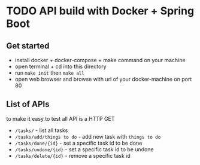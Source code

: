 # TODO API build with Docker + Spring Boot

## Get started

- install docker + docker-compose + make command on your machine
- open terminal + cd into this directory
- run `make init` then `make all`
- open web browser and browse with url of your docker-machine on port 80

## List of APIs

to make it easy to test all API is a HTTP GET

- `/tasks/` - list all tasks
- `/tasks/add/things to do` - add new task with `things to do`
- `/tasks/done/{id}` - set a specific task id to be done
- `/tasks/undone/{id}` - set a specific task id to be undone
- `/tasks/delete/{id}` - remove a specific task id
